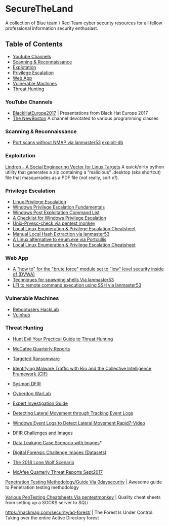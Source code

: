 # SecureTheLand

A collection of Blue team / Red Team cyber security resources for all fellow professional information security enthusiast.


## Table of Contents
 * [Youtube Channels](#youtube-channels)
 * [Scanning & Reconnaissance](#scanning-&-reconnaissance)
 * [Explotation](#exploitation)
 * [Privilege Escalation](#privilege-escalation)
 * [Web App](#web-app) 
 * [Vulnerable Machines](#vulnerable-machines)
 * [Threat Hunting](#threat-hunting)

### YouTube Channels

* [BlackHatEurope2017](https://www.youtube.com/playlist?list=PLH15HpR5qRsXtpLirwYHPWyqcEFPbr-uB) | Presentations from Black Hat Europe 2017
* [The NewBoston](https://www.youtube.com/user/thenewboston)
A channel devotated to various programming classes

### Scanning & Reconnaissance

* [Port scans without NMAP via lanmaster53](https://www.lanmaster53.com/2010/04/16/no-nmap-no-permissions-no-problem/)
[exploit-db](https://www.exploit-db.com/) 

### Exploitation

[Lindrop - A Social Engineering Vector for Linux Targets](https://www.obscurechannel.com/x42/lindrop.html)
A quick/dirty python utility that generates a zip containing a “malicious” .desktop (aka shortcut) file that masquerades as a PDF file (not really, sort of).

### Privilege Escalation

* [Linux Privilege Escalation](https://blog.g0tmi1k.com/2011/08/basic-linux-privilege-escalation)
* [Windows Privilege Escalation Fundamentals](http://www.fuzzysecurity.com/tutorials/16.html)
* [Windows Post Exploitation Command List](http://tim3warri0r.blogspot.com/)
* [A Checklist for Windows Privilege Escalation](https://github.com/netbiosX/Checklists/blob/master/Windows-Privilege-Escalation.md)
* [Unix-Prvesc-check via pentest monkey](http://pentestmonkey.net/tools/audit/unix-privesc-check)
* [Local Linux Enumeration & Privilege Escalation Cheatsheet](https://www.rebootuser.com/?p=1623)
* [Manual Local Hash Extraction via lanmaster53](https://www.lanmaster53.com/2013/05/24/manual-local-hash-extraction/)
* [A Linux alternative to enum.exe via Portcullis](https://labs.portcullis.co.uk/tools/enum4linux/)
* [Local Linux Enumeration & Privilege Escalation Cheatsheet](https://www.rebootuser.com/?p=1623)

### Web App

* [A "how to" for the "brute force" module set to "low" level security inside of (DVWA)](https://blog.g0tmi1k.com/dvwa/bruteforce-low/)
* [Techniques for spawning shells Via lanmaster53](https://www.lanmaster53.com/2011/05/7-linux-shells-using-built-in-tools/)
* [LFI to remote command execution using SSH via lanmaster53](https://www.lanmaster53.com/2011/05/09/local-file-inclusion-to-remote-command-execution-using-ssh/)


### Vulnerable Machines

* [Rebootusers HackLab](https://www.rebootuser.com/?page_id=1041)
* [Vulnhub](https://www.vulnhub.com/)

### Threat Hunting

* [Hunt Evil Your Practical Guide to Threat Hunting](https://sqrrl.com/media/Your-Practical-Guide-to-Threat-Hunting.pdf)
* [McCafee Quarterly Reports](https://www.mcafee.com/enterprise/en-us/assets/reports/rp-quarterly-threats-sept-2017.pdf)
* [Targeted Ransomware](https://www.mcafee.com/enterprise/en-us/assets/reports/rp-targeted-ransomware.pdf)
* [Identifying Malware Traffic with Bro and the Collective Intelligence Framework (CIF)](http://blog.opensecurityresearch.com/2014/03/identifying-malware-traffic-with-bro.html)
* [Sysmon DFIR](https://github.com/MHaggis/sysmon-dfir)
* [Cyberdog WarLab](https://cyberwardog.blogspot.com/)
* [Expert Investigation Guide](https://github.com/Foundstone/ExpertInvestigationGuides/tree/master/ThreatHunting)
* [Detecting Lateral Movement through Tracking Event Logs](https://blog.jpcert.or.jp/2017/06/1-ae0d.html)
* [Windows Event Logs to Detect Lateral Movement Rapid7-Video](https://www.rapid7.com/resources/using-windows-event-logs-to-detect-lateral-movement/)
* [DFIR Challenges and Images](https://www.dfir.training/tools/test-images-and-challenges)
* [Data Leakage Case Scenario with Images](https://www.cfreds.nist.gov/data_leakage_case/data-leakage-case.html)* 
* [Digital Forensic Challenge Images (Datasets)](https://www.ashemery.com/dfir.html)
* [The 2018 Lone Wolf Scenario](https://digitalcorpora.org/corpora/scenarios/2018-lone-wolf-scenario)

* [McAfee Quarterly Threat Reports Sept2017](https://www.mcafee.com/enterprise/en-us/assets/reports/rp-quarterly-threats-sept-2017.pdf)


[Penetration Testing Methodology/Guide Via 0daysecurity](http://www.0daysecurity.com/pentest.html) | Awesome guide to Penetration testing methodology

[Various PenTesting Cheatsheets Via pentestmonkey](http://pentestmonkey.net/category/cheat-sheet) | Quality cheat sheets from setting up a SOCKS server to SQLi


https://hackmag.com/security/ad-forest/ | The Forest Is Under Control. Taking over the entire Active Directory forest


